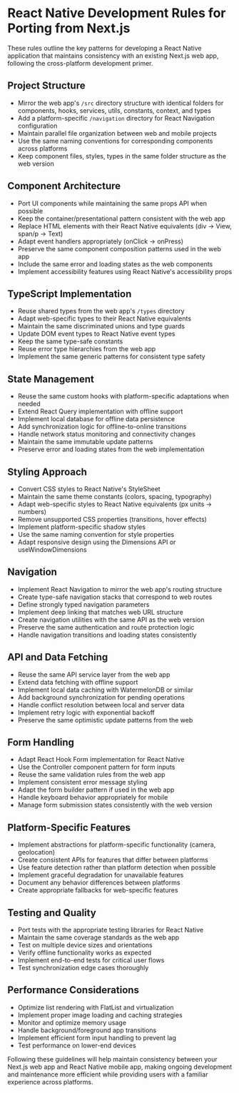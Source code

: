 # React Native Development Rules for Porting from Next.js

These rules outline the key patterns for developing a React Native application that maintains consistency with an existing Next.js web app, following the cross-platform development primer.

## Project Structure

- Mirror the web app's `/src` directory structure with identical folders for components, hooks, services, utils, constants, context, and types
- Add a platform-specific `/navigation` directory for React Navigation configuration
- Maintain parallel file organization between web and mobile projects
- Use the same naming conventions for corresponding components across platforms
- Keep component files, styles, types in the same folder structure as the web version

## Component Architecture

- Port UI components while maintaining the same props API when possible
- Keep the container/presentational pattern consistent with the web app
- Replace HTML elements with their React Native equivalents (div → View, span/p → Text)
- Adapt event handlers appropriately (onClick → onPress)
- Preserve the same component composition patterns used in the web app
- Include the same error and loading states as the web components
- Implement accessibility features using React Native's accessibility props

## TypeScript Implementation

- Reuse shared types from the web app's `/types` directory
- Adapt web-specific types to their React Native equivalents
- Maintain the same discriminated unions and type guards
- Update DOM event types to React Native event types
- Keep the same type-safe constants
- Reuse error type hierarchies from the web app
- Implement the same generic patterns for consistent type safety

## State Management

- Reuse the same custom hooks with platform-specific adaptations when needed
- Extend React Query implementation with offline support
- Implement local database for offline data persistence
- Add synchronization logic for offline-to-online transitions
- Handle network status monitoring and connectivity changes
- Maintain the same immutable update patterns
- Preserve error and loading states from the web implementation

## Styling Approach

- Convert CSS styles to React Native's StyleSheet
- Maintain the same theme constants (colors, spacing, typography)
- Adapt web-specific styles to React Native equivalents (px units → numbers)
- Remove unsupported CSS properties (transitions, hover effects)
- Implement platform-specific shadow styles
- Use the same naming convention for style properties
- Adapt responsive design using the Dimensions API or useWindowDimensions

## Navigation

- Implement React Navigation to mirror the web app's routing structure
- Create type-safe navigation stacks that correspond to web routes
- Define strongly typed navigation parameters
- Implement deep linking that matches web URL structure
- Create navigation utilities with the same API as the web version
- Preserve the same authentication and route protection logic
- Handle navigation transitions and loading states consistently

## API and Data Fetching

- Reuse the same API service layer from the web app
- Extend data fetching with offline support
- Implement local data caching with WatermelonDB or similar
- Add background synchronization for pending operations
- Handle conflict resolution between local and server data
- Implement retry logic with exponential backoff
- Preserve the same optimistic update patterns from the web

## Form Handling

- Adapt React Hook Form implementation for React Native
- Use the Controller component pattern for form inputs
- Reuse the same validation rules from the web app
- Implement consistent error message styling
- Adapt the form builder pattern if used in the web app
- Handle keyboard behavior appropriately for mobile
- Manage form submission states consistently with the web version

## Platform-Specific Features

- Implement abstractions for platform-specific functionality (camera, geolocation)
- Create consistent APIs for features that differ between platforms
- Use feature detection rather than platform detection when possible
- Implement graceful degradation for unavailable features
- Document any behavior differences between platforms
- Create appropriate fallbacks for web-specific features

## Testing and Quality

- Port tests with the appropriate testing libraries for React Native
- Maintain the same coverage standards as the web app
- Test on multiple device sizes and orientations
- Verify offline functionality works as expected
- Implement end-to-end tests for critical user flows
- Test synchronization edge cases thoroughly

## Performance Considerations

- Optimize list rendering with FlatList and virtualization
- Implement proper image loading and caching strategies
- Monitor and optimize memory usage
- Handle background/foreground app transitions
- Implement efficient form input handling to prevent lag
- Test performance on lower-end devices

Following these guidelines will help maintain consistency between your Next.js web app and React Native mobile app, making ongoing development and maintenance more efficient while providing users with a familiar experience across platforms.